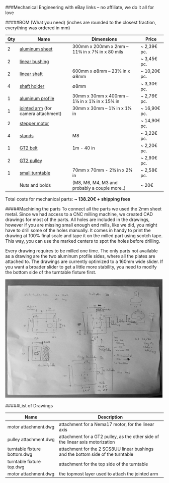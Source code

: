 ###Mechanical Engineering
with eBay links – no affiliate, we do it all for love

#####BOM (What you need)
(inches are rounded to the closest fraction, everything was ordered in mm)

| Qty | Name                                | Dimensions                                     | Price                     |
|-----|-------------------------------------|------------------------------------------------|---------------------------|
| 2   | [aluminum sheet](http://www.ebay.de/itm/Alublech-1-5-mm-Aluminium-Tafel-Aluminiumlech-Alu-Zuschnitt-Grose-wahlbar-/111703985176?var=&hash=item1a02138c18)                      | 300mm x 200mm x 2mm – 11¾ in x 7¾ in x 80 mils | ~ 2,39€ pc.               |
| 2   | [linear bushing](http://www.ebay.de/itm/SC8UU-SCS8UU-Linearlager-Linearwagen-Linearschlitten-Linear-Motion-Ball-Bearing-/351361591099?hash=item51cec8673b)          |                                                | ~ 3,45€ pc.               |
| 2   | [linear shaft](http://www.ebay.de/itm/Prazisionswelle-8-mm-100-990mm-wahlbar-17-m-Tol-h6-geschliffen-cf53-1507-/390374537633?var=&hash=item5ae422b9a1)                       | 600mm x ∅8mm – 23⅔ in x ∅8mm                   | ~ 10,20€ pc.              |
| 4   | [shaft holder](http://www.ebay.de/itm/Wellenhalter-SH8-SH10-SH12-SH20-Welle-Linear-Rail-Shaft-Industrie-CNC-/151237551016?var=&hash=item233675e3a8)                | ∅8mm                                           | ~ 3,30€ pc.               |
| 1   | [aluminum profile](http://www.ebay.de/itm/ALU-Profil-Aluprofil-30x30-Nut-8-Profile-Aluminium-AlClipTec-/381199654414?var=&hash=item58c1451e0e)                    | 30mm x 30mm x 400mm – 1⅛ in x 1⅛ in x 15¾ in   | ~ 2,76€ pc.               |
| 1   | [jointed arm](http://www.ebay.de/itm/Gelenk-mit-Klemmhebel-fur-30x30-Aluprofil-/260979085629?hash=item3cc390d13d) (for camera attachment) | 30mm x 30mm – 1⅛ in x 1⅛ in                    | ~ 16,90€ pc.              |
| 2   | [stepper motor](http://www.ebay.de/itm/Schrittmotor-Stepper-Motor-Nema17-42BYGHW811-4800g-cm-2-5-A-3D-Drucker-RepRap-/261825775758?hash=item3cf608488e)            |                                                | ~ 14,90€ pc.              |
| 4   | [stands](http://www.ebay.de/itm/4x-Gelenkstellfusse-Stellfusse-fur-30x30-40x40-Alu-Profil-Aluprofil-Stellfuss-/291379384790?hash=item43d79091d6)                              | M8                                             | ~ 3,22€ pc.               |
| 1   | [GT2 belt](http://www.ebay.de/itm/Riemen-GT2-Open-Belt-Meterware-Zahnriemen-3D-Drucker-CNC-RepRap-/171898713404?hash=item2805f6353c)                            | 1m - 40 in                                     | ~ 2,20€ pc.               |
| 2   | [GT2 pulley](http://www.ebay.de/itm/Zahnrad-Pulley-GT2-20-Zahne-fur-5mm-Welle-CNC-RepRap-3D-Drucker-Prusa-/181838550576?hash=item2a566c1630)                          |                                                | ~ 2,90€ pc.               |
| 1   | [small turntable](http://www.ebay.de/itm/Drehteller-70x70mm-Drehlager-Drehtablett-Drehplatte-Flanschlager-Druckkugellager-/131458159153?hash=item1e9b845231)                     | 70mm x 70mm - 2¾ in x 2¾ in                    | ~ 2,58€ pc.               |
|     | Nuts and bolds                      | (M8, M6, M4, M3 and probably a couple more..)  | ~ 20€                     |
Total costs for mechanical parts: **~ 138.20€ + shipping fees**

#####Machining the parts
To connect all the parts we used the 2mm sheet metal. Since we had access to a CNC milling machine, we created CAD drawings for most of the parts. All holes are included in the drawings, however if you are missing small enough end mills, like we did, you might have to drill some of the holes manually. It comes in handy to print the drawing at 100% final scale and tape it on the milled part using scotch tape. This way, you can use the marked centers to spot the holes before drilling.


Every drawing requires to be milled one time.
The only parts not available as a drawing are the two aluminum profile sides, where all the plates are attached to. The drawings are currently optimized to a 160mm wide slider. If you want a broader slider to get a little more stability, you need to modify the bottom side of the turntable fixture first.

<img src="https://raw.githubusercontent.com/dangrie158/cc-franz/develop/Docs/Images/hand_drawing.jpg" alt="Hand Drawing" style="width: 500px;"/>

#####List of Drawings

| Name                         | Description                                                                      |
|------------------------------|----------------------------------------------------------------------------------|
| motor attachment.dwg         | attachment for a Nema17 motor, for the linear axis                               |
| pulley attachment.dwg        | attachment for a GT2 pulley, as the other side of the linear axis motorization   |
| turntable fixture bottom.dwg | attachment for the 2 SCS8UU linear bushings and the bottom side of the turntable |
| turntable fixture top.dwg    | attachment for the top side of the turntable                                     |
| motor attachment.dwg         | the topmost layer used to attach the jointed arm                                 |

